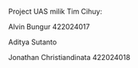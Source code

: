 Project UAS milik Tim Cihuy:

Alvin Bungur 422024017

Aditya Sutanto 

Jonathan Christiandinata 422024018
